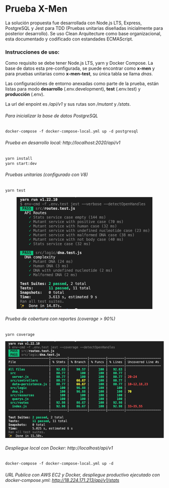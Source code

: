 # Prueba X-Men

La solución propuesta fue desarrollada con Node.js LTS, Express, PostgreSQL y Jest para TDD (Pruebas unitarias diseñadas inicialmente para posterior desarrollo). Se uso Clean Arquitecture como base organizacional, esta documentado y codificado con estandades ECMAScript.

### Instrucciones de uso:

Como requisito se debe tener Node.js LTS, yarn y Docker Compose. La base de datos esta pre-configurada, se puede encontrar como **x-men** y para pruebas unitarias como **x-men-test**, su única tabla se llama *dnas*.

Las configuraciónes de entorno anexadas como parte de la prueba, están listas para modo **desarrollo** (.env.development), **test** (.env.test) y **producción** (.env).

La url del enpoint es */api/v1* y sus rutas son */mutant* y */stats*.

###### Para inicializar la base de datos PostgreSQL
```
docker-compose -f docker-compose-local.yml up -d postgresql
```

###### Prueba en desarrollo local: http://localhost:2020/api/v1
```
yarn install
yarn start:dev
```

###### Pruebas unitarias (configurado con V8)
```
yarn test
```
<p align="center">
  <img src="images/test.png" />
</p>

###### Prueba de cobertura con reportes *(coverage > 90%)*
```
yarn coverage
```
<p align="center">
  <img src="images/coverage.png" />
</p>

###### Despliegue local con Docker: http://localhost/api/v1
```
docker-compose -f docker-compose-local.yml up -d
```

###### URL Publica con AWS EC2 y Docker, despliegue productivo ejecutado con docker-compose.yml: http://18.224.171.213/api/v1/stats
